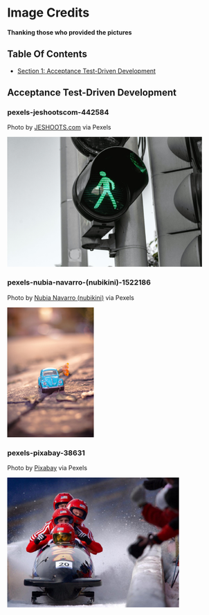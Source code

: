 
<!-- GENERATED DOCUMENT! DO NOT EDIT! -->
# Image Credits #
#### Thanking those who provided the pictures ####

## Table Of Contents ##

- [Section 1: Acceptance Test-Driven Development](#user-content-acceptance-test-driven-development)

## Acceptance Test-Driven Development ##

### pexels-jeshootscom-442584 ###
Photo by [JESHOOTS.com](https://www.pexels.com/photo/close-up-photo-of-traffic-light-display-442584/) via Pexels

<img src="./images/atdd/pexels-jeshootscom-442584.jpg" style="height:300px"></img>
    

### pexels-nubia-navarro-(nubikini)-1522186 ###

Photo by [Nubia Navarro (nubikini)](https://www.pexels.com/photo/blue-volkswagen-beetle-coupe-in-selective-focus-photography-1522186/) via Pexels

<img src="./images/atdd/pexels-nubia-navarro-(nubikini)-1522186.jpg" style="height:300px"></img>
    

### pexels-pixabay-38631 ###

Photo by [Pixabay](https://www.pexels.com/photo/men-winter-ice-sport-38631/) via Pexels

<img src="./images/atdd/pexels-pixabay-38631.jpg" style="height:300px"></img>
    
    

<!-- GENERATED DOCUMENT! DO NOT EDIT! -->
    